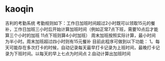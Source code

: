 # kaoqin
吉利的考勤系统
考勤规则如下：工作日加班时间超过2小时既可以领取15元的餐补，工作日加班三小时后开始计算加班时间（例如正常7点下班，需要10点后才能算三个小时的加班 11点下班则算4小时加班）
周末加班按照实际计算，最小时间为半小时。周末加班超过四小时则有15元餐补
目前此程序可做到以下功能：
1。每天可能存在多次打卡的时候，自动记录每天最早打卡记录为上班时间，最晚打卡记录为下班时间。以每天的早上七点为时间点
2.自动计算出加班时间

